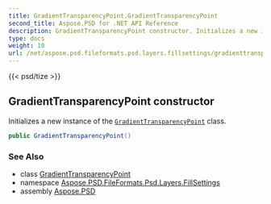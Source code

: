 ```yaml
---
title: GradientTransparencyPoint.GradientTransparencyPoint
second_title: Aspose.PSD for .NET API Reference
description: GradientTransparencyPoint constructor. Initializes a new instance of the GradientTransparencyPoint class
type: docs
weight: 10
url: /net/aspose.psd.fileformats.psd.layers.fillsettings/gradienttransparencypoint/gradienttransparencypoint/
---
```

{{< psd/tize >}}
## GradientTransparencyPoint constructor

Initializes a new instance of the [`GradientTransparencyPoint`](../) class.

```csharp
public GradientTransparencyPoint()
```

### See Also

* class [GradientTransparencyPoint](../)
* namespace [Aspose.PSD.FileFormats.Psd.Layers.FillSettings](../../gradienttransparencypoint/)
* assembly [Aspose.PSD](../../../)


